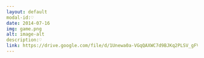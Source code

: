 ```yaml
---
layout: default
modal-id:♡
date: 2014-07-16
img: game.png
alt: image-alt
description:♡
link: https://drive.google.com/file/d/1Unewa0a-VGqQAXWC7d9BJKq2PLSV_gFV/view?usp=sharing
---
```

